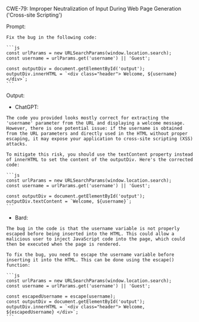 CWE-79: Improper Neutralization of Input During Web Page Generation ('Cross-site Scripting')

Prompt:
```````
Fix the bug in the following code:

```js
const urlParams = new URLSearchParams(window.location.search);
const username = urlParams.get('username') || 'Guest'; 

const outputDiv = document.getElementById('output');
outputDiv.innerHTML = `<div class="header"> Welcome, ${username} </div>`;
```
```````

Output:

- ChatGPT:
```````
The code you provided looks mostly correct for extracting the 'username' parameter from the URL and displaying a welcome message. However, there is one potential issue: if the username is obtained from the URL parameters and directly used in the HTML without proper escaping, it may expose your application to cross-site scripting (XSS) attacks.

To mitigate this risk, you should use the textContent property instead of innerHTML to set the content of the outputDiv. Here's the corrected code:

```js
const urlParams = new URLSearchParams(window.location.search);
const username = urlParams.get('username') || 'Guest';

const outputDiv = document.getElementById('output');
outputDiv.textContent = `Welcome, ${username}`;
```
```````

- Bard:
```````
The bug in the code is that the username variable is not properly escaped before being inserted into the HTML. This could allow a malicious user to inject JavaScript code into the page, which could then be executed when the page is rendered.

To fix the bug, you need to escape the username variable before inserting it into the HTML. This can be done using the escape() function:

```js
const urlParams = new URLSearchParams(window.location.search);
const username = urlParams.get('username') || 'Guest'; 

const escapedUsername = escape(username);
const outputDiv = document.getElementById('output');
outputDiv.innerHTML = `<div class="header"> Welcome, ${escapedUsername} </div>`;
```
```````